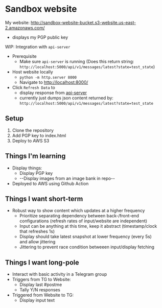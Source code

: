 # Sandbox website

My website: http://sandbox-website-bucket.s3-website.us-east-2.amazonaws.com/
* displays my PGP public key

WIP: Integration with `api-server`
* Prerequisite
  * Make sure `api-server` is running (Does this return string: `http://localhost:5000/api/v1/messages/latest?state=test_state`)
* Host website locally
  * `python -m http.server 8000`
  * Navigate to [http://localhost:8000/](http://localhost:8000/)
* Click `Refresh Data` to
  * display response from [api-server](https://github.com/jo-yrabbit/sandbox-api-server)
  * currently just dumps json content returned by: `http://localhost:5000/api/v1/messages/latest?state=test_state`

## Setup
1. Clone the repository
2. Add PGP key to index.html
3. Deploy to AWS S3

## Things I'm learning
* Display things:
  * Display PGP key
  * --Display images from an image bank in repo--
* Deployed to AWS using Github Action

## Things I want short-term
* Robust way to show content which updates at a higher frequency
  * Prioritize separating dependency between back-/front-end configurations (refresh rates of input/website are independent)
  * Input can be anything at this time, keep it abstract (timestamp/clock that refreshes 1s)
  * Display should take latest snapshot at lower frequency (every 5s) and allow jittering
  * Jittering to prevent race condition betweeen input/display fetching

## Things I want long-pole
* Interact with basic activity in a Telegram group
* Triggers from TG to Website:
  * Display last #postme
  * Tally Y/N responses
* Triggered from Website to TG:
  * Display input text
